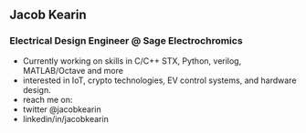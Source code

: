 ## Jacob Kearin
### Electrical Design Engineer @ Sage Electrochromics
- Currently working on skills in C/C++ STX, Python, verilog, MATLAB/Octave and more
- interested in IoT, crypto technologies, EV control systems, and hardware design.
- reach me on:
- twitter @jacobkearin
- linkedin/in/jacobkearin

<!---
jacobkearin/jacobkearin is a ✨ special ✨ repository because its `README.md` (this file) appears on your GitHub profile.
You can click the Preview link to take a look at your changes.
--->
